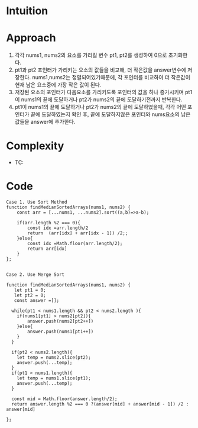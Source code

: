 # Intuition

# Approach

1. 각각 nums1, nums2의 요소를 가리킬 변수 pt1, pt2를 생성하여 0으로 초기화한다.
2. pt1과 pt2 포인터가 가리키는 요소의 값들을 비교해, 더 작은값을 answer변수에 저장한다. nums1,nums2는 정렬되어있기때문에, 각 포인터를 비교하여 더 작은값이 현재 남은 요소중에 가장 작은 값이 된다.
3. 저장된 요소의 포인터가 다음요소를 가리키도록 포인터의 값을 하나 증가시키며 pt1이 nums1의 끝에 도달하거나 pt2가 nums2의 끝에 도달하기전까지 반복한다.
4. pt1이 nums1의 끝에 도달하거나 pt2가 nums2의 끝에 도달하였을때, 각각 어떤 포인터가 끝에 도달하였는지 확인 후, 끝에 도달하지않은 포인터와 nums요소의 남은 값들을 answer에 추가한다.

# Complexity

- TC:

# Code

```
Case 1. Use Sort Method
function findMedianSortedArrays(nums1, nums2) {
    const arr = [...nums1, ...nums2].sort((a,b)=>a-b);

    if(arr.length %2 === 0){
        const idx =arr.length/2
        return  (arr[idx] + arr[idx - 1]) /2;;
    }else{
        const idx =Math.floor(arr.length/2);
        return arr[idx]
    }
};


Case 2. Use Merge Sort

function findMedianSortedArrays(nums1, nums2) {
   let pt1 = 0;
   let pt2 = 0;
   const answer =[];

  while(pt1 < nums1.length && pt2 < nums2.length ){
    if(nums1[pt1] > nums2[pt2]){
        answer.push(nums2[pt2++])
    }else{
        answer.push(nums1[pt1++])
    }
  }

  if(pt2 < nums2.length){
    let temp = nums2.slice(pt2);
    answer.push(...temp);
  }
  if(pt1 < nums1.length){
    let temp = nums1.slice(pt1);
    answer.push(...temp);
  }

  const mid = Math.floor(answer.length/2);
  return answer.length %2 === 0 ?(answer[mid] + answer[mid - 1]) /2 : answer[mid]

};

```

